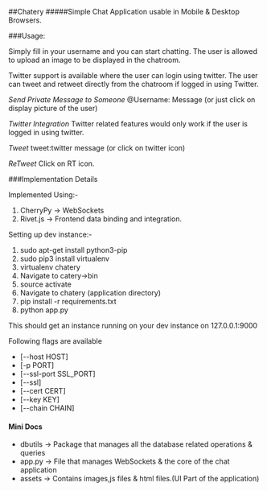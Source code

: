 ##Chatery
#####Simple Chat Application usable in Mobile & Desktop Browsers.

###Usage:

Simply fill in your username and you can start chatting. The user is allowed to upload an image to be displayed in the chatroom.

Twitter support is available where the user can login using twitter.
The user can tweet and retweet directly from the chatroom if logged in using Twitter.

*Send Private Message to Someone*
@Username: Message (or just click on display picture of the user)

*Twitter Integration*
Twitter related features would only work if the user is logged in using twitter.

*Tweet*
tweet:twitter message (or click on twitter icon)

*ReTweet*
Click on RT icon.


###Implementation Details

Implemented Using:-

1. CherryPy -> WebSockets
2. Rivet.js -> Frontend data binding and integration.


Setting up dev instance:-

1. sudo apt-get install python3-pip
2. sudo pip3 install virtualenv
3. virtualenv chatery
4. Navigate to catery->bin
5. source activate
6. Navigate to chatery (application directory)
7. pip install -r requirements.txt
8. python app.py


This should get an instance running on your dev instance on 127.0.0.1:9000

Following flags are available
- [--host HOST]
- [-p PORT]
- [--ssl-port SSL_PORT]
- [--ssl]
- [--cert CERT]
- [--key KEY]
- [--chain CHAIN]


#### Mini Docs
- dbutils -> Package that manages all the database related operations & queries
- app.py -> File that manages WebSockets & the core of the chat application
- assets -> Contains images,js files & html files.(UI Part of the application)




